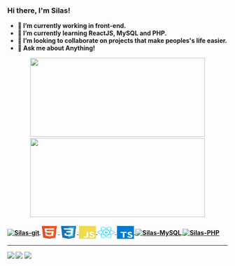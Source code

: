 ### Hi there, I'm Silas!<strong/>
- 🔭 I’m currently working in front-end.
- 🌱 I’m currently learning ReactJS, MySQL and PHP.
- 👯 I’m looking to collaborate on projects that make peoples's life easier.
- 💬 Ask me about Anything!

<div align="center">
  <a href="https://github.com/SilasFas">
  <img height="180em" width="400em" src="https://github-readme-stats.vercel.app/api?username=SilasFas&show_icons=true&theme=dracula&include_all_commits=true&count_private=true"/>
       <img height="180em" width="400em" src="https://github-readme-stats.vercel.app/api/top-langs/?username=SilasFas&layout=compact&langs_count=7&theme=dracula"/>
</div>

<div style="display: inline_block"><br>
  <img align="center" alt="Silas-git" height="30" width="40" src="https://cdn.jsdelivr.net/gh/devicons/devicon/icons/git/git-plain.svg"/>        
  <img align="center" alt="Silas-HTML" height="30" width="40" src="https://raw.githubusercontent.com/devicons/devicon/master/icons/html5/html5-original.svg">
  <img align="center" alt="Silas-CSS" height="30" width="40" src="https://raw.githubusercontent.com/devicons/devicon/master/icons/css3/css3-original.svg">
  <img align="center" alt="Silas-Js" height="30" width="40" src="https://raw.githubusercontent.com/devicons/devicon/master/icons/javascript/javascript-plain.svg">
  <img align="center" alt="Silas-React" height="30" width="40" src="https://raw.githubusercontent.com/devicons/devicon/master/icons/react/react-original.svg">
  <img align="center" alt="Silas-Ts" height="30" width="40" src="https://raw.githubusercontent.com/devicons/devicon/master/icons/typescript/typescript-plain.svg">
  <img align="center" alt="Silas-MySQL" height="70" width="80" src="https://cdn.jsdelivr.net/gh/devicons/devicon/icons/mysql/mysql-original-wordmark.svg" />
  <img align="center" alt="Silas-PHP" height="70" width="80" src="https://cdn.jsdelivr.net/gh/devicons/devicon/icons/php/php-original.svg" />
  
---
<a href = "mailto:silasfas7@gmail.com"><img src="https://img.shields.io/badge/-Gmail-%23333?style=for-the-badge&logo=gmail&logoColor=white" target="_blank"></a>
<a href="https://www.linkedin.com/in/silas-ferreira-arlindo-dos-santos-79791088/" target="_blank"><img src="https://img.shields.io/badge/-LinkedIn-%230077B5?style=for-the-badge&logo=linkedin&logoColor=white" target="_blank"></a>
<a href = "mailto:silasfas@hotmail.com"><img src="https://img.shields.io/badge/Microsoft_Outlook-0078D4?style=for-the-badge&logo=microsoft-outlook&logoColor=white" target="_blank"></a>

</div>
